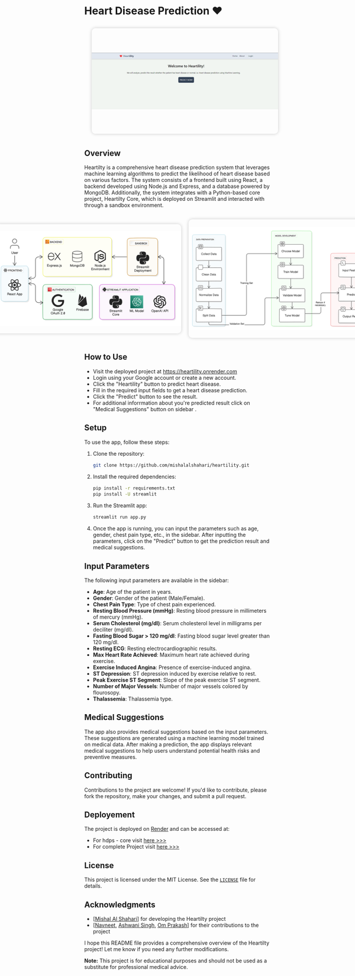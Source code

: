 # Heart Disease Prediction ❤️

<div style="display: flex; justify-content: center; align-items: center; width: 100%; margin: 20px;">
  <img src="https://github.com/mishalalshahari/heartility/blob/main/blob/main/images/background.png" height="285" style="object-fit: contain; margin: 10px; border-radius: 10px; box-shadow: 0 0 10px rgba(0, 0, 0, 0.2);" />
</div>

## Overview

Heartilty is a comprehensive heart disease prediction system that leverages machine learning algorithms to predict the likelihood of heart disease based on various factors. The system consists of a frontend built using React, a backend developed using Node.js and Express, and a database powered by MongoDB. Additionally, the system integrates with a Python-based core project, Heartilty Core, which is deployed on Streamlit and interacted with through a sandbox environment.

<div style="display: flex; justify-content: center; align-items: center; width: 100%; margin: 20px;">
  <img src="https://github.com/mishalalshahari/heartility/blob/main/blob/main/images/architecture.png" height="295" style="object-fit: contain; margin: 10px; border-radius: 10px; box-shadow: 0 0 10px rgba(0, 0, 0, 0.2);" />
  <img src="https://github.com/mishalalshahari/heartility/blob/main/blob/main/images/workflow.png" height="320" style="object-fit: contain; margin: 10px; border-radius: 10px; box-shadow: 0 0 10px rgba(0, 0, 0, 0.2);" />
</div>


## How to Use
- Visit the deployed project at https://heartility.onrender.com
- Login using your Google account or create a new account.
- Click the "Heartility" button to predict heart disease.
- Fill in the required input fields to get a heart disease prediction.
- Click the "Predict" button to see the result.
- For additional inforrmation about you're predicted result click on "Medical Suggestions" button on sidebar .

## Setup

To use the app, follow these steps:

1. Clone the repository:

   ```bash
   git clone https://github.com/mishalalshahari/heartility.git
   ```

2. Install the required dependencies:

   ```bash
   pip install -r requirements.txt
   pip install -U streamlit
   ```

3. Run the Streamlit app:

   ```bash
   streamlit run app.py
   ```

4. Once the app is running, you can input the parameters such as age, gender, chest pain type, etc., in the sidebar. After inputting the parameters, click on the "Predict" button to get the prediction result and medical suggestions.

## Input Parameters

The following input parameters are available in the sidebar:

- **Age**: Age of the patient in years.
- **Gender**: Gender of the patient (Male/Female).
- **Chest Pain Type**: Type of chest pain experienced.
- **Resting Blood Pressure (mmHg)**: Resting blood pressure in millimeters of mercury (mmHg).
- **Serum Cholesterol (mg/dl)**: Serum cholesterol level in milligrams per deciliter (mg/dl).
- **Fasting Blood Sugar > 120 mg/dl**: Fasting blood sugar level greater than 120 mg/dl.
- **Resting ECG**: Resting electrocardiographic results.
- **Max Heart Rate Achieved**: Maximum heart rate achieved during exercise.
- **Exercise Induced Angina**: Presence of exercise-induced angina.
- **ST Depression**: ST depression induced by exercise relative to rest.
- **Peak Exercise ST Segment**: Slope of the peak exercise ST segment.
- **Number of Major Vessels**: Number of major vessels colored by flourosopy.
- **Thalassemia**: Thalassemia type.

## Medical Suggestions

The app also provides medical suggestions based on the input parameters. These suggestions are generated using a machine learning model trained on medical data. After making a prediction, the app displays relevant medical suggestions to help users understand potential health risks and preventive measures.

## Contributing
Contributions to the project are welcome! If you'd like to contribute, please fork the repository, make your changes, and submit a pull request.

## Deployement
The project is deployed on [Render](https://render.com/) and can be accessed at:
- For hdps - core visit [here >>>](https://heartility.streamlit.app/?embed=true)
- For complete Project visit [here >>>](https://heartility.onrender.com/)

## License

This project is licensed under the MIT License. See the [`LICENSE`](LICENSE) file for details.

## Acknowledgments
- [[Mishal Al Shahari](https://github.com/mishalalshahari/heartility)] for developing the Heartilty project
- [[Navneet](https://github.com/navneetguptacse/heartility), [Ashwani Singh](https://github.com/iemashwani/heartility), [Om Prakash](https://github.com/<user_name>/heartility)] for their contributions to the project

I hope this README file provides a comprehensive overview of the Heartilty project! Let me know if you need any further modifications.

**Note:** This project is for educational purposes and should not be used as a substitute for professional medical advice.
